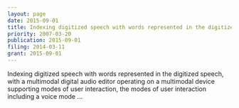 ```yaml
---
layout: page
date: 2015-09-01
title: Indexing digitized speech with words represented in the digitized speech
priority: 2007-03-20
publication: 2015-09-01
filing: 2014-03-11
grant: 2015-09-01
---
```

Indexing digitized speech with words represented in the digitized speech, with a multimodal digital audio editor operating on a multimodal device supporting modes of user interaction, the modes of user interaction including a voice mode …
